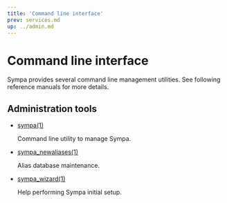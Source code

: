 ```yaml
---
title: 'Command line interface'
prev: services.md
up: ../admin.md
---
```


Command line interface
======================

Sympa provides several command line management utilities.  See following
reference manuals for more details.

Administration tools
--------------------

  - [sympa(1)](../man/sympa.1.md)

    Command line utility to manage Sympa.

  - [sympa\_newaliases(1)](../man/sympa_newaliases.1.md)

    Alias database maintenance.

  - [sympa\_wizard(1)](../man/sympa_wizard.1.md)

    Help performing Sympa initial setup.

